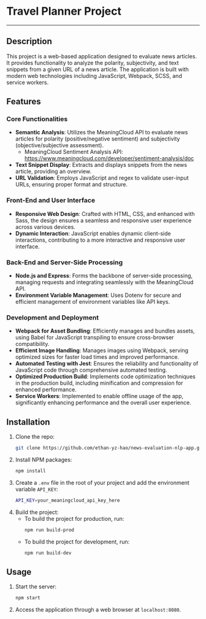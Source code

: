 # Travel Planner Project

---
## Description
This project is a web-based application designed to evaluate news articles. It provides functionality to analyze the polarity, subjectivity, and text snippets from a given URL of a news article. The application is built with modern web technologies including JavaScript, Webpack, SCSS, and service workers.

## Features

### Core Functionalities
- **Semantic Analysis**: Utilizes the MeaningCloud API to evaluate news articles for polarity (positive/negative sentiment) and subjectivity (objective/subjective assessment).
  - MeaningCloud Sentiment Analysis API: https://www.meaningcloud.com/developer/sentiment-analysis/doc 
- **Text Snippet Display**: Extracts and displays snippets from the news article, providing an overview.
- **URL Validation**: Employs JavaScript and regex to validate user-input URLs, ensuring proper format and structure.

### Front-End and User Interface
- **Responsive Web Design**: Crafted with HTML, CSS, and enhanced with Sass, the design ensures a seamless and responsive user experience across various devices.
- **Dynamic Interaction**: JavaScript enables dynamic client-side interactions, contributing to a more interactive and responsive user interface.

### Back-End and Server-Side Processing
- **Node.js and Express**: Forms the backbone of server-side processing, managing requests and integrating seamlessly with the MeaningCloud API.
- **Environment Variable Management**: Uses Dotenv for secure and efficient management of environment variables like API keys.

### Development and Deployment
- **Webpack for Asset Bundling**: Efficiently manages and bundles assets, using Babel for JavaScript transpiling to ensure cross-browser compatibility.
- **Efficient Image Handling**: Manages images using Webpack, serving optimized sizes for faster load times and improved performance.
- **Automated Testing with Jest**: Ensures the reliability and functionality of JavaScript code through comprehensive automated testing.
- **Optimized Production Build**: Implements code optimization techniques in the production build, including minification and compression for enhanced performance.
- **Service Workers**: Implemented to enable offline usage of the app, significantly enhancing performance and the overall user experience.

## Installation
1. Clone the repo:
   ```bash
   git clone https://github.com/ethan-yz-hao/news-evaluation-nlp-app.git
2. Install NPM packages:
   ```bash
   npm install
3. Create a `.env` file in the root of your project and add the environment variable `API_KEY`:
   ```bash
   API_KEY=your_meaningcloud_api_key_here
4. Build the project:
    - To build the project for production, run:
      ```bash
      npm run build-prod
      ```
    - To build the project for development, run:
      ```bash
      npm run build-dev
      ```
## Usage
1. Start the server:
   ```bash
   npm start
2. Access the application through a web browser at `localhost:8080`.
